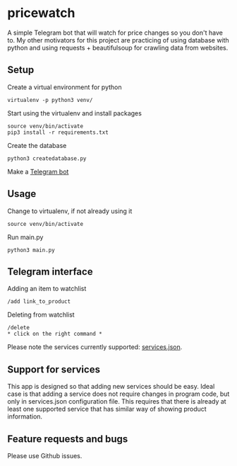 # pricewatch
A simple Telegram bot that will watch for price changes so you don't have to. My other motivators for this project are practicing of using database with python and using requests + beautifulsoup for crawling data from websites.
## Setup
Create a virtual environment for python

    virtualenv -p python3 venv/
Start using the virtualenv and install packages
    
    source venv/bin/activate
    pip3 install -r requirements.txt
Create the database
    
    python3 createdatabase.py
Make a [Telegram bot](https://core.telegram.org/bots#3-how-do-i-create-a-bot)

## Usage
Change to virtualenv, if not already using it
    
    source venv/bin/activate
Run main.py
    
    python3 main.py

## Telegram interface
Adding an item to watchlist
    
    /add link_to_product
Deleting from watchlist

    /delete
    * click on the right command *
Please note the services currently supported: [services.json](/services.json).

## Support for services
This app is designed so that adding new services should be easy. Ideal case is that adding a service does not require changes in program code, but only in services.json configuration file. This requires that there is already at least one supported service that has similar way of showing product information.

## Feature requests and bugs
Please use Github issues.

